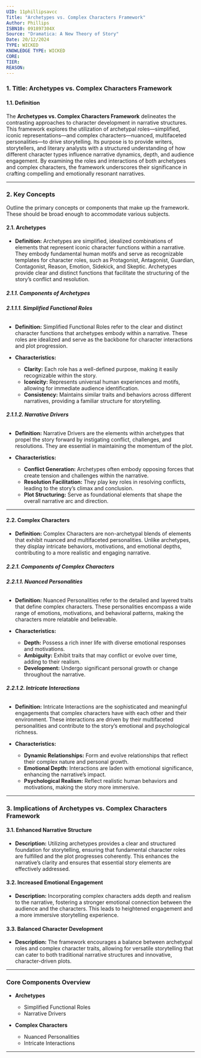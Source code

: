 ```yaml
---
UID: 11phillipsavcc
Title: "Archetypes vs. Complex Characters Framework"
Author: Phillips
ISBN10: 091897304X
Source: "Dramatica: A New Theory of Story"
Date: 20/12/2024
TYPE: WICKED
KNOWLEDGE TYPE: WICKED
CORE:
TIER:
REASON:
---
```


### **1. Title: Archetypes vs. Complex Characters Framework**

#### **1.1. Definition**

The **Archetypes vs. Complex Characters Framework** delineates the contrasting approaches to character development in narrative structures. This framework explores the utilization of archetypal roles—simplified, iconic representations—and complex characters—nuanced, multifaceted personalities—to drive storytelling. Its purpose is to provide writers, storytellers, and literary analysts with a structured understanding of how different character types influence narrative dynamics, depth, and audience engagement. By examining the roles and interactions of both archetypes and complex characters, the framework underscores their significance in crafting compelling and emotionally resonant narratives.

---

### **2. Key Concepts**

Outline the primary concepts or components that make up the framework. These should be broad enough to accommodate various subjects.

#### **2.1. Archetypes**

- **Definition:**
  Archetypes are simplified, idealized combinations of elements that represent iconic character functions within a narrative. They embody fundamental human motifs and serve as recognizable templates for character roles, such as Protagonist, Antagonist, Guardian, Contagonist, Reason, Emotion, Sidekick, and Skeptic. Archetypes provide clear and distinct functions that facilitate the structuring of the story’s conflict and resolution.

##### **2.1.1. Components of Archetypes**

###### **2.1.1.1. Simplified Functional Roles**

- **Definition:**
  Simplified Functional Roles refer to the clear and distinct character functions that archetypes embody within a narrative. These roles are idealized and serve as the backbone for character interactions and plot progression.

- **Characteristics:**
  - **Clarity:** Each role has a well-defined purpose, making it easily recognizable within the story.
  - **Iconicity:** Represents universal human experiences and motifs, allowing for immediate audience identification.
  - **Consistency:** Maintains similar traits and behaviors across different narratives, providing a familiar structure for storytelling.

###### **2.1.1.2. Narrative Drivers**

- **Definition:**
  Narrative Drivers are the elements within archetypes that propel the story forward by instigating conflict, challenges, and resolutions. They are essential in maintaining the momentum of the plot.

- **Characteristics:**
  - **Conflict Generation:** Archetypes often embody opposing forces that create tension and challenges within the narrative.
  - **Resolution Facilitation:** They play key roles in resolving conflicts, leading to the story’s climax and conclusion.
  - **Plot Structuring:** Serve as foundational elements that shape the overall narrative arc and direction.

---

#### **2.2. Complex Characters**

- **Definition:**
  Complex Characters are non-archetypal blends of elements that exhibit nuanced and multifaceted personalities. Unlike archetypes, they display intricate behaviors, motivations, and emotional depths, contributing to a more realistic and engaging narrative.

##### **2.2.1. Components of Complex Characters**

###### **2.2.1.1. Nuanced Personalities**

- **Definition:**
  Nuanced Personalities refer to the detailed and layered traits that define complex characters. These personalities encompass a wide range of emotions, motivations, and behavioral patterns, making the characters more relatable and believable.

- **Characteristics:**
  - **Depth:** Possess a rich inner life with diverse emotional responses and motivations.
  - **Ambiguity:** Exhibit traits that may conflict or evolve over time, adding to their realism.
  - **Development:** Undergo significant personal growth or change throughout the narrative.

###### **2.2.1.2. Intricate Interactions**

- **Definition:**
  Intricate Interactions are the sophisticated and meaningful engagements that complex characters have with each other and their environment. These interactions are driven by their multifaceted personalities and contribute to the story’s emotional and psychological richness.

- **Characteristics:**
  - **Dynamic Relationships:** Form and evolve relationships that reflect their complex nature and personal growth.
  - **Emotional Depth:** Interactions are laden with emotional significance, enhancing the narrative’s impact.
  - **Psychological Realism:** Reflect realistic human behaviors and motivations, making the story more immersive.

---

### **3. Implications of Archetypes vs. Complex Characters Framework**

#### **3.1. Enhanced Narrative Structure**

- **Description:**
  Utilizing archetypes provides a clear and structured foundation for storytelling, ensuring that fundamental character roles are fulfilled and the plot progresses coherently. This enhances the narrative’s clarity and ensures that essential story elements are effectively addressed.

#### **3.2. Increased Emotional Engagement**

- **Description:**
  Incorporating complex characters adds depth and realism to the narrative, fostering a stronger emotional connection between the audience and the characters. This leads to heightened engagement and a more immersive storytelling experience.

#### **3.3. Balanced Character Development**

- **Description:**
  The framework encourages a balance between archetypal roles and complex character traits, allowing for versatile storytelling that can cater to both traditional narrative structures and innovative, character-driven plots.

---

### **Core Components Overview**

- **Archetypes**

  - Simplified Functional Roles
  - Narrative Drivers

- **Complex Characters**
  - Nuanced Personalities
  - Intricate Interactions

---
